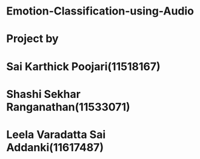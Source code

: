# Emotion-Classification-using-Audio

# Project by 
# Sai Karthick Poojari(11518167)
# Shashi Sekhar Ranganathan(11533071)
# Leela Varadatta Sai Addanki(11617487)
